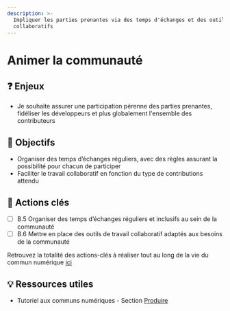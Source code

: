 ```yaml
---
description: >-
  Impliquer les parties prenantes via des temps d'échanges et des outils
  collaboratifs
---
```


# Animer la communauté

## ❓ Enjeux

* Je souhaite assurer une participation pérenne des parties prenantes, fidéliser les développeurs et plus globalement l'ensemble des contributeurs

## 🎯 Objectifs

* Organiser des temps d’échanges réguliers, avec des règles assurant la possibilité pour chacun de participer
* Faciliter le travail collaboratif en fonction du type de contributions attendu

## 📑 Actions clés

* [ ] B.5 Organiser des temps d’échanges réguliers et inclusifs au sein de la communauté
* [ ] B.6 Mettre en place des outils de travail collaboratif adaptés aux besoins de la communauté

Retrouvez la totalité des actions-clés à réaliser tout au long de la vie du commun numérique [ici](../../ressources/recapitulatif-des-actions-cles.md)

## 💡 Ressources utiles

* Tutoriel aux communs numériques - Section [Produire ](../03-produire.md)

